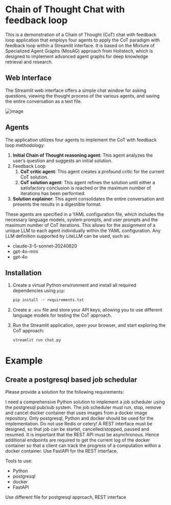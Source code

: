 # Chain of Thought Chat with feedback loop

This is a demonstration of a Chain of Thought (CoT) chat with feedback loop application that employs four agents to apply the CoT paradigm with feedback loop within a Streamlit interface. It is based on the Mixture of Specialized Agent Graphs (MosAG) approach from Holistech, which is designed to implement advanced agent graphs for deep knowledge retrieval and research.

## Web Interface

The Streamlit web interface offers a simple chat window for asking questions, viewing the thought process of the various agents, and saving the entire conversation as a text file.

![image](https://github.com/user-attachments/assets/a4dc5ad2-a66c-4c7b-abb0-6fd0d6556b85)

## Agents
The application utilizes four agents to implement the CoT with feedback loop methodology:

1. **Initial Chain of Thought reasoning agent**: This agent analyzes the user’s question and suggests an initial solution.
2. Feedback Loop
    1. **CoT critic agent**: This agent creates a profound critic for the current CoT solution.
    2. **CoT solution agent**: This agent refines the solution until either a satisfactory conclusion is reached or the maximum number of iterations has been performed.
3. **Solution explainer**: This agent consolidates the entire conversation and presents the results in a digestible format.

These agents are specified in a YAML configuration file, which includes the necessary language models, system prompts, and user prompts and the maximum number of CoT iterations. This allows for the assignment of a unique LLM to each agent individually within the YAML configuration. Any LLM definition supported by LiteLLM can be used, such as:

- claude-3-5-sonnet-20240620
- gpt-4o-mini
- gpt-4o

## Installation

1. Create a virtual Python environment and install all required dependencies using `pip`:

    ```bash
    pip install -r requirements.txt
    ```

2. Create a `.env` file and store your API keys, allowing you to use different language models for testing the CoT approach.
3. Run the Streamlit application, open your browser, and start exploring the CoT approach:

    ```bash
    streamlit run chat.py
    ```

# Example 
## Create a postgresql based job schedular

Please provide a solution for the following requirements:

I need a comprehensive Python solution to implement a job scheduler using the postgresql pub/sub system. 
The job scheduler must run, stop, remove and cancel docker container that uses images from a docker image repository. 
Only postgresql, Python and docker should be used for the implementation. Do not use Redis or celery!
A REST interface must be designed, so that job can be startet, cancelled/stopped, paused and resumed. 
It is important that the REST API must be asynchronous. 
Hence additional endpoints are required to get the current log of the docker container so that a client can track the progress of a computation within a docker container.
Use FastAPI for the REST interface.

Tools to use:
- Python
- postgresql
- docker
- FastAPI

Use different file for postgresql approach, REST interface
